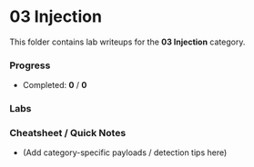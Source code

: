 # 03 Injection

This folder contains lab writeups for the **03 Injection** category.

### Progress

- Completed: **0** / **0**

### Labs



### Cheatsheet / Quick Notes

- (Add category-specific payloads / detection tips here)

